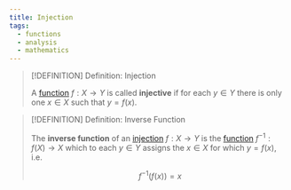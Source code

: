 ```yaml
---
title: Injection
tags:
  - functions
  - analysis
  - mathematics
---
```


>[!DEFINITION] Definition: Injection
>
>A [function](../Functions.md) $f: X \to Y$ is called **injective** if for each $y \in Y$ there is only one $x\in X$ such that $y = f(x)$.
>

>[!DEFINITION] Definition: Inverse Function
>
>The **inverse function** of an [injection](Injection.md) $f: X \to Y$ is the [function](../Functions.md) $f^{-1}: f(X) \to X$ which to each $y \in Y$ assigns the $x \in X$ for which $y = f(x)$, i.e.
>
>$$
>f^{-1}(f(x)) = x
>$$
>